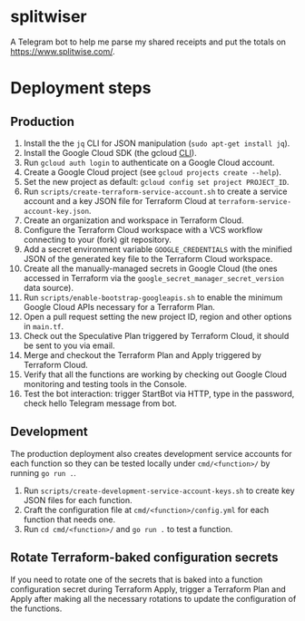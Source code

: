 # splitwiser

A Telegram bot to help me parse my shared receipts and put the totals on https://www.splitwise.com/.

# Deployment steps

## Production

1. Install the the `jq` CLI for JSON manipulation (`sudo apt-get install jq`).
2. Install the Google Cloud SDK (the gcloud [CLI](https://cloud.google.com/sdk/docs/install)).
3. Run `gcloud auth login` to authenticate on a Google Cloud account.
4. Create a Google Cloud project (see `gcloud projects create --help`).
5. Set the new project as default: `gcloud config set project PROJECT_ID`.
6. Run `scripts/create-terraform-service-account.sh` to create a service account and a key JSON file for Terraform Cloud at `terraform-service-account-key.json`.
7. Create an organization and workspace in Terraform Cloud.
8. Configure the Terraform Cloud workspace with a VCS workflow connecting to your (fork) git repository.
9. Add a secret environment variable `GOOGLE_CREDENTIALS` with the minified JSON of the generated key file to the Terraform Cloud workspace.
10. Create all the manually-managed secrets in Google Cloud (the ones accessed in Terraform via the `google_secret_manager_secret_version` data source).
11. Run `scripts/enable-bootstrap-googleapis.sh` to enable the minimum Google Cloud APIs necessary for a Terraform Plan.
12. Open a pull request setting the new project ID, region and other options in `main.tf`.
13. Check out the Speculative Plan triggered by Terraform Cloud, it should be sent to you via email.
14. Merge and checkout the Terraform Plan and Apply triggered by Terraform Cloud.
15. Verify that all the functions are working by checking out Google Cloud monitoring and testing tools in the Console.
16. Test the bot interaction: trigger StartBot via HTTP, type in the password, check hello Telegram message from bot.

## Development

The production deployment also creates development service accounts for each function so they can be tested locally under `cmd/<function>/` by running `go run .`.

1. Run `scripts/create-development-service-account-keys.sh` to create key JSON files for each function.
2. Craft the configuration file at `cmd/<function>/config.yml` for each function that needs one.
3. Run `cd cmd/<function>/` and `go run .` to test a function.

## Rotate Terraform-baked configuration secrets

If you need to rotate one of the secrets that is baked into a function configuration secret during Terraform Apply, trigger a Terraform Plan and Apply after making all the necessary rotations to update the configuration of the functions.
